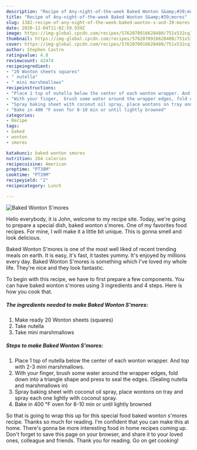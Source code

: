 ```yaml
---
description: "Recipe of Any-night-of-the-week Baked Wonton S&amp;#39;mores"
title: "Recipe of Any-night-of-the-week Baked Wonton S&amp;#39;mores"
slug: 1382-recipe-of-any-night-of-the-week-baked-wonton-s-and-39-mores
date: 2020-12-04T11:02:59.939Z
image: https://img-global.cpcdn.com/recipes/5762070916628480/751x532cq70/baked-wonton-smores-recipe-main-photo.jpg
thumbnail: https://img-global.cpcdn.com/recipes/5762070916628480/751x532cq70/baked-wonton-smores-recipe-main-photo.jpg
cover: https://img-global.cpcdn.com/recipes/5762070916628480/751x532cq70/baked-wonton-smores-recipe-main-photo.jpg
author: Stephen Castro
ratingvalue: 4.8
reviewcount: 42474
recipeingredient:
- "20 Wonton sheets squares"
- " nutella"
- " mini marshmallows"
recipeinstructions:
- "Place 1 tsp of nutella below the center of each wonton wrapper. And top with 2-3 mini marshmallows."
- "With your finger,  brush some water around the wrapper edges, fold down into a triangle shape and press to seal the edges. (Sealing nutella and marshmallows in)"
- "Spray baking sheet with coconut oil spray, place wontons on tray and spray each one lightly with coconut spray."
- "Bake in 400 °F oven for 8-10 min or until lightly browned"
categories:
- Recipe
tags:
- baked
- wonton
- smores

katakunci: baked wonton smores 
nutrition: 264 calories
recipecuisine: American
preptime: "PT38M"
cooktime: "PT39M"
recipeyield: "2"
recipecategory: Lunch

---
```



![Baked Wonton S&#39;mores](https://img-global.cpcdn.com/recipes/5762070916628480/751x532cq70/baked-wonton-smores-recipe-main-photo.jpg)

Hello everybody, it is John, welcome to my recipe site. Today, we're going to prepare a special dish, baked wonton s&#39;mores. One of my favorites food recipes. For mine, I will make it a little bit unique. This is gonna smell and look delicious.

Baked Wonton S&#39;mores is one of the most well liked of recent trending meals on earth. It is easy, it's fast, it tastes yummy. It's enjoyed by millions every day. Baked Wonton S&#39;mores is something which I've loved my whole life. They're nice and they look fantastic.




To begin with this recipe, we have to first prepare a few components. You can have baked wonton s&#39;mores using 3 ingredients and 4 steps. Here is how you cook that.

<!--inarticleads1-->

##### The ingredients needed to make Baked Wonton S&#39;mores:

1. Make ready 20 Wonton sheets (squares)
1. Take  nutella
1. Take  mini marshmallows




<!--inarticleads2-->

##### Steps to make Baked Wonton S&#39;mores:

1. Place 1 tsp of nutella below the center of each wonton wrapper. And top with 2-3 mini marshmallows.
1. With your finger,  brush some water around the wrapper edges, fold down into a triangle shape and press to seal the edges. (Sealing nutella and marshmallows in)
1. Spray baking sheet with coconut oil spray, place wontons on tray and spray each one lightly with coconut spray.
1. Bake in 400 °F oven for 8-10 min or until lightly browned




So that is going to wrap this up for this special food baked wonton s&#39;mores recipe. Thanks so much for reading. I'm confident that you can make this at home. There's gonna be more interesting food in home recipes coming up. Don't forget to save this page on your browser, and share it to your loved ones, colleague and friends. Thank you for reading. Go on get cooking!
